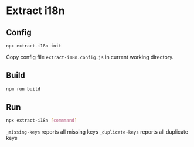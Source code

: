 # Extract i18n

## Config

```bash
npx extract-i18n init
```

Copy config file `extract-i18n.config.js` in current working directory.

## Build

```bash
npm run build
```

## Run

```bash
npx extract-i18n [commmand]
```

_`missing-keys` reports all missing keys
_`duplicate-keys` reports all duplicate keys
